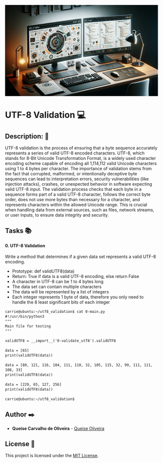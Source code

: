 <img src="https://github.com/Qcarvalhooliveira/holbertonschool-interview/blob/main/utf8_validation/image/UTF-8%20Validation.png" width="1000" height="300">

# **UTF-8 Validation** :computer:

## **Description:** :speech_balloon:

UTF-8 validation is the process of ensuring that a byte sequence accurately represents a series of valid UTF-8 encoded characters. UTF-8, which stands for 8-Bit Unicode Transformation Format, is a widely used character encoding scheme capable of encoding all 1,114,112 valid Unicode characters using 1 to 4 bytes per character. The importance of validation stems from the fact that corrupted, malformed, or intentionally deceptive byte sequences can lead to interpretation errors, security vulnerabilities (like injection attacks), crashes, or unexpected behavior in software expecting valid UTF-8 input. The validation process checks that each byte in a sequence forms part of a valid UTF-8 character, follows the correct byte order, does not use more bytes than necessary for a character, and represents characters within the allowed Unicode range. This is crucial when handling data from external sources, such as files, network streams, or user inputs, to ensure data integrity and security.

## **Tasks** :books:

#### **0. UTF-8 Validation**

Write a method that determines if a given data set represents a valid UTF-8 encoding.

* Prototype: def validUTF8(data)
* Return: True if data is a valid UTF-8 encoding, else return False
* A character in UTF-8 can be 1 to 4 bytes long
* The data set can contain multiple characters
* The data will be represented by a list of integers
* Each integer represents 1 byte of data, therefore you only need to handle the 8 least significant bits of each integer

```
carrie@ubuntu:~/utf8_validation$ cat 0-main.py
#!/usr/bin/python3
"""
Main file for testing
"""

validUTF8 = __import__('0-validate_utf8').validUTF8

data = [65]
print(validUTF8(data))

data = [80, 121, 116, 104, 111, 110, 32, 105, 115, 32, 99, 111, 111, 108, 33]
print(validUTF8(data))

data = [229, 65, 127, 256]
print(validUTF8(data))

carrie@ubuntu:~/utf8_validation$
```

## **Author** :black_nib:

* **Queise Carvalho de Oliveira** - [Queise Oliveira](https://github.com/Qcarvalhooliveira)


## License :page_with_curl:
This project is licensed under the [MIT License](https://opensource.org/license/mit/).

